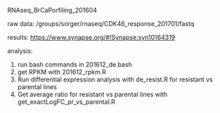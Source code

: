 RNAseq_BrCaPorfiling_201604

raw data:
/groups/sorger/rnaseq/CDK46_response_201701/fastq

results:
https://www.synapse.org/#!Synapse:syn10164319

analysis:
1. run bash commands in 201612_de.bash
2. get RPKM with 201612_rpkm.R
3. Run differential expression analysis with de_resist.R for resistant vs parental lines
4. Get average ratio for resistant vs parental lines with get_exactLogFC_pr_vs_parental.R
